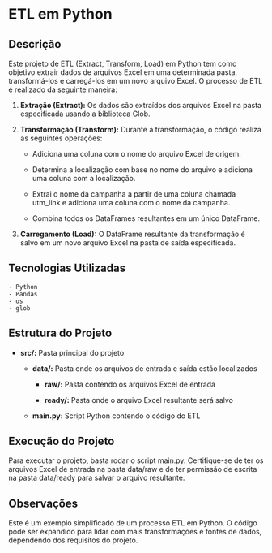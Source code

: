# ETL em Python

## Descrição
Este projeto de ETL (Extract, Transform, Load) em Python tem como objetivo extrair dados de arquivos Excel em uma determinada pasta, transformá-los e carregá-los em um novo arquivo Excel. O processo de ETL é realizado da seguinte maneira:

1. **Extração (Extract):** Os dados são extraídos dos arquivos Excel na pasta especificada usando a biblioteca Glob.

2. **Transformação (Transform):** Durante a transformação, o código realiza as seguintes operações:

    - Adiciona uma coluna com o nome do arquivo Excel de origem.

    - Determina a localização com base no nome do arquivo e adiciona uma coluna com a localização.

    - Extrai o nome da campanha a partir de uma coluna chamada utm_link e adiciona uma coluna com o nome da campanha.

    - Combina todos os DataFrames resultantes em um único DataFrame.

3. **Carregamento (Load):** O DataFrame resultante da transformação é salvo em um novo arquivo Excel na pasta de saída especificada.

## Tecnologias Utilizadas
    - Python
    - Pandas
    - os
    - glob

## Estrutura do Projeto
- **src/:** Pasta principal do projeto

    - **data/:** Pasta onde os arquivos de entrada e saída estão localizados

        - **raw/:** Pasta contendo os arquivos Excel de entrada

        - **ready/:** Pasta onde o arquivo Excel resultante será salvo

    - **main.py:** Script Python contendo o código do ETL

## Execução do Projeto
Para executar o projeto, basta rodar o script main.py. Certifique-se de ter os arquivos Excel de entrada na pasta data/raw e de ter permissão de escrita na pasta data/ready para salvar o arquivo resultante.

## Observações
Este é um exemplo simplificado de um processo ETL em Python.
O código pode ser expandido para lidar com mais transformações e fontes de dados, dependendo dos requisitos do projeto.